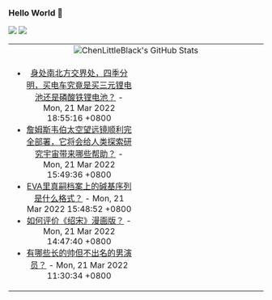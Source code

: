 ### Hello World 👋

[![](https://img.shields.io/badge/@ChenLittleBlack-1a6c81?style=flat&logo=java&logoColor=1a6c81&label=Java&colorA=ffffff)](https://www.java.com/)
[![](https://img.shields.io/badge/@ChenLittleBlack-41b883?style=flat&logo=vuedotjs&logoColor=41b883&label=Vue&colorA=ffffff)](https://cn.vuejs.org/)

<table>
<tr>
<td colspan="2" style="text-align: center;">
<img alt="ChenLittleBlack's GitHub Stats" src="https://github-readme-stats.vercel.app/api?username=ChenLittleBlack&show_icons=true&icon_color=CE1D2D&text_color=718096&bg_color=ffffff&hide_title=true" />
</td>
</tr>
<tr>
<td align="center" valign="middle">

<!-- START_SECTION:blog -->
* <a href='http://www.zhihu.com/question/520427647/answer/2399476594?utm_campaign=rss&utm_medium=rss&utm_source=rss&utm_content=title' target='_blank'>身处南北方交界处，四季分明，买电车究竟是买三元锂电池还是磷酸铁锂电池？</a> - Mon, 21 Mar 2022 18:55:16 +0800
* <a href='http://www.zhihu.com/question/510593209/answer/2399213499?utm_campaign=rss&utm_medium=rss&utm_source=rss&utm_content=title' target='_blank'>詹姆斯韦伯太空望远镜顺利完全部署，它将会给人类探索研究宇宙带来哪些帮助？</a> - Mon, 21 Mar 2022 15:49:36 +0800
* <a href='http://www.zhihu.com/question/522905496/answer/2397761027?utm_campaign=rss&utm_medium=rss&utm_source=rss&utm_content=title' target='_blank'>EVA里真嗣档案上的碱基序列是什么格式？</a> - Mon, 21 Mar 2022 15:48:52 +0800
* <a href='http://www.zhihu.com/question/523177462/answer/2399855610?utm_campaign=rss&utm_medium=rss&utm_source=rss&utm_content=title' target='_blank'>如何评价《绍宋》漫画版？</a> - Mon, 21 Mar 2022 14:47:40 +0800
* <a href='http://www.zhihu.com/question/285651116/answer/2399561473?utm_campaign=rss&utm_medium=rss&utm_source=rss&utm_content=title' target='_blank'>有哪些长的帅但不出名的男演员？</a> - Mon, 21 Mar 2022 11:30:34 +0800
<!-- END_SECTION:blog -->

</td>
<td valign="middle" width="50%">

<!-- START_SECTION:douban -->

<!-- END_SECTION:douban -->

</td>
</tr>
</table>
